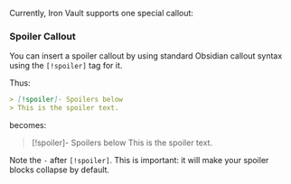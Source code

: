 Currently, Iron Vault supports one special callout:

### Spoiler Callout

You can insert a spoiler callout by using standard Obsidian callout syntax using the `[!spoiler]` tag for it.

Thus:

```markdown
> [!spoiler]- Spoilers below
> This is the spoiler text.
```

becomes:

> [!spoiler]- Spoilers below
> This is the spoiler text.

Note the `-` after `[!spoiler]`. This is important: it will make your spoiler blocks collapse by default.